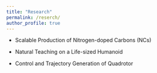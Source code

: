 ```yaml
---
title: "Research"
permalink: /reserch/
author_profile: true
---
```


* Scalable Production of Nitrogen-doped Carbons (NCs)

* Natural Teaching on a Life-sized Humanoid

* Control and Trajectory Generation of Quadrotor
